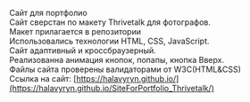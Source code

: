 Сайт для портфолио<br>
Сайт сверстан по макету Thrivetalk для фотографов. <br>
Макет прилагается в репозитории<br>
Использовались технологии HTML, CSS, JavaScript.<br>
Сайт адаптивный и кроссбраузерный.<br>
Реализованна анимация кнопок, попапы, кнопка Вверх. <br>
Файлы сайта проверены валидаторами от W3C(HTML&CSS) <br>
Ссылка на сайт: [https://halavyryn.github.io/](https://halavyryn.github.io/SiteForPortfolio_Thrivetalk/)

